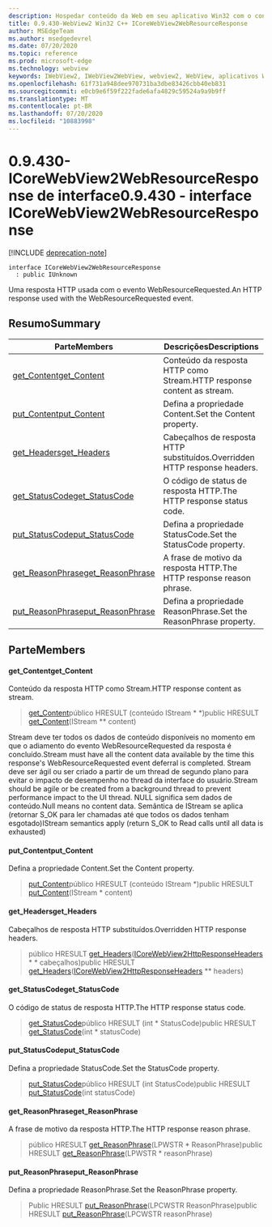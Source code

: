 ```yaml
---
description: Hospedar conteúdo da Web em seu aplicativo Win32 com o controle WebView2 do Microsoft Edge
title: 0.9.430-WebView2 Win32 C++ ICoreWebView2WebResourceResponse
author: MSEdgeTeam
ms.author: msedgedevrel
ms.date: 07/20/2020
ms.topic: reference
ms.prod: microsoft-edge
ms.technology: webview
keywords: IWebView2, IWebView2WebView, webview2, WebView, aplicativos Win32, Win32, Edge, ICoreWebView2, ICoreWebView2Host, controle do navegador, HTML Edge
ms.openlocfilehash: 61f731a948dee970731ba3dbe83426cbb40eb831
ms.sourcegitcommit: e0cb9e6f59f222fade6afa4829c59524a9a9b9ff
ms.translationtype: MT
ms.contentlocale: pt-BR
ms.lasthandoff: 07/20/2020
ms.locfileid: "10883998"
---
```

# <span data-ttu-id="b643a-104">0.9.430-ICoreWebView2WebResourceResponse de interface</span><span class="sxs-lookup"><span data-stu-id="b643a-104">0.9.430 - interface ICoreWebView2WebResourceResponse</span></span> 

[!INCLUDE [deprecation-note](../../includes/deprecation-note.md)]

```
interface ICoreWebView2WebResourceResponse
  : public IUnknown
```

<span data-ttu-id="b643a-105">Uma resposta HTTP usada com o evento WebResourceRequested.</span><span class="sxs-lookup"><span data-stu-id="b643a-105">An HTTP response used with the WebResourceRequested event.</span></span>

## <span data-ttu-id="b643a-106">Resumo</span><span class="sxs-lookup"><span data-stu-id="b643a-106">Summary</span></span>

 <span data-ttu-id="b643a-107">Parte</span><span class="sxs-lookup"><span data-stu-id="b643a-107">Members</span></span>                        | <span data-ttu-id="b643a-108">Descrições</span><span class="sxs-lookup"><span data-stu-id="b643a-108">Descriptions</span></span>
--------------------------------|---------------------------------------------
[<span data-ttu-id="b643a-109">get_Content</span><span class="sxs-lookup"><span data-stu-id="b643a-109">get_Content</span></span>](#get_content) | <span data-ttu-id="b643a-110">Conteúdo da resposta HTTP como Stream.</span><span class="sxs-lookup"><span data-stu-id="b643a-110">HTTP response content as stream.</span></span>
[<span data-ttu-id="b643a-111">put_Content</span><span class="sxs-lookup"><span data-stu-id="b643a-111">put_Content</span></span>](#put_content) | <span data-ttu-id="b643a-112">Defina a propriedade Content.</span><span class="sxs-lookup"><span data-stu-id="b643a-112">Set the Content property.</span></span>
[<span data-ttu-id="b643a-113">get_Headers</span><span class="sxs-lookup"><span data-stu-id="b643a-113">get_Headers</span></span>](#get_headers) | <span data-ttu-id="b643a-114">Cabeçalhos de resposta HTTP substituídos.</span><span class="sxs-lookup"><span data-stu-id="b643a-114">Overridden HTTP response headers.</span></span>
[<span data-ttu-id="b643a-115">get_StatusCode</span><span class="sxs-lookup"><span data-stu-id="b643a-115">get_StatusCode</span></span>](#get_statuscode) | <span data-ttu-id="b643a-116">O código de status de resposta HTTP.</span><span class="sxs-lookup"><span data-stu-id="b643a-116">The HTTP response status code.</span></span>
[<span data-ttu-id="b643a-117">put_StatusCode</span><span class="sxs-lookup"><span data-stu-id="b643a-117">put_StatusCode</span></span>](#put_statuscode) | <span data-ttu-id="b643a-118">Defina a propriedade StatusCode.</span><span class="sxs-lookup"><span data-stu-id="b643a-118">Set the StatusCode property.</span></span>
[<span data-ttu-id="b643a-119">get_ReasonPhrase</span><span class="sxs-lookup"><span data-stu-id="b643a-119">get_ReasonPhrase</span></span>](#get_reasonphrase) | <span data-ttu-id="b643a-120">A frase de motivo da resposta HTTP.</span><span class="sxs-lookup"><span data-stu-id="b643a-120">The HTTP response reason phrase.</span></span>
[<span data-ttu-id="b643a-121">put_ReasonPhrase</span><span class="sxs-lookup"><span data-stu-id="b643a-121">put_ReasonPhrase</span></span>](#put_reasonphrase) | <span data-ttu-id="b643a-122">Defina a propriedade ReasonPhrase.</span><span class="sxs-lookup"><span data-stu-id="b643a-122">Set the ReasonPhrase property.</span></span>

## <span data-ttu-id="b643a-123">Parte</span><span class="sxs-lookup"><span data-stu-id="b643a-123">Members</span></span>

#### <span data-ttu-id="b643a-124">get_Content</span><span class="sxs-lookup"><span data-stu-id="b643a-124">get_Content</span></span> 

<span data-ttu-id="b643a-125">Conteúdo da resposta HTTP como Stream.</span><span class="sxs-lookup"><span data-stu-id="b643a-125">HTTP response content as stream.</span></span>

> <span data-ttu-id="b643a-126">[get_Content](#get_content)público HRESULT (conteúdo IStream \* \*)</span><span class="sxs-lookup"><span data-stu-id="b643a-126">public HRESULT [get_Content](#get_content)(IStream \*\* content)</span></span>

<span data-ttu-id="b643a-127">Stream deve ter todos os dados de conteúdo disponíveis no momento em que o adiamento do evento WebResourceRequested da resposta é concluído.</span><span class="sxs-lookup"><span data-stu-id="b643a-127">Stream must have all the content data available by the time this response's WebResourceRequested event deferral is completed.</span></span> <span data-ttu-id="b643a-128">Stream deve ser ágil ou ser criado a partir de um thread de segundo plano para evitar o impacto de desempenho no thread da interface do usuário.</span><span class="sxs-lookup"><span data-stu-id="b643a-128">Stream should be agile or be created from a background thread to prevent performance impact to the UI thread.</span></span> <span data-ttu-id="b643a-129">NULL significa sem dados de conteúdo.</span><span class="sxs-lookup"><span data-stu-id="b643a-129">Null means no content data.</span></span> <span data-ttu-id="b643a-130">Semântica de IStream se aplica (retornar S_OK para ler chamadas até que todos os dados tenham esgotado)</span><span class="sxs-lookup"><span data-stu-id="b643a-130">IStream semantics apply (return S_OK to Read calls until all data is exhausted)</span></span>

#### <span data-ttu-id="b643a-131">put_Content</span><span class="sxs-lookup"><span data-stu-id="b643a-131">put_Content</span></span> 

<span data-ttu-id="b643a-132">Defina a propriedade Content.</span><span class="sxs-lookup"><span data-stu-id="b643a-132">Set the Content property.</span></span>

> <span data-ttu-id="b643a-133">[put_Content](#put_content)público HRESULT (conteúdo IStream \*)</span><span class="sxs-lookup"><span data-stu-id="b643a-133">public HRESULT [put_Content](#put_content)(IStream \* content)</span></span>

#### <span data-ttu-id="b643a-134">get_Headers</span><span class="sxs-lookup"><span data-stu-id="b643a-134">get_Headers</span></span> 

<span data-ttu-id="b643a-135">Cabeçalhos de resposta HTTP substituídos.</span><span class="sxs-lookup"><span data-stu-id="b643a-135">Overridden HTTP response headers.</span></span>

> <span data-ttu-id="b643a-136">público HRESULT [get_Headers](#get_headers)([ICoreWebView2HttpResponseHeaders](ICoreWebView2HttpResponseHeaders.md) \* \* cabeçalhos)</span><span class="sxs-lookup"><span data-stu-id="b643a-136">public HRESULT [get_Headers](#get_headers)([ICoreWebView2HttpResponseHeaders](ICoreWebView2HttpResponseHeaders.md) \*\* headers)</span></span>

#### <span data-ttu-id="b643a-137">get_StatusCode</span><span class="sxs-lookup"><span data-stu-id="b643a-137">get_StatusCode</span></span> 

<span data-ttu-id="b643a-138">O código de status de resposta HTTP.</span><span class="sxs-lookup"><span data-stu-id="b643a-138">The HTTP response status code.</span></span>

> <span data-ttu-id="b643a-139">[get_StatusCode](#get_statuscode)público HRESULT (int \* StatusCode)</span><span class="sxs-lookup"><span data-stu-id="b643a-139">public HRESULT [get_StatusCode](#get_statuscode)(int \* statusCode)</span></span>

#### <span data-ttu-id="b643a-140">put_StatusCode</span><span class="sxs-lookup"><span data-stu-id="b643a-140">put_StatusCode</span></span> 

<span data-ttu-id="b643a-141">Defina a propriedade StatusCode.</span><span class="sxs-lookup"><span data-stu-id="b643a-141">Set the StatusCode property.</span></span>

> <span data-ttu-id="b643a-142">[put_StatusCode](#put_statuscode)público HRESULT (int StatusCode)</span><span class="sxs-lookup"><span data-stu-id="b643a-142">public HRESULT [put_StatusCode](#put_statuscode)(int statusCode)</span></span>

#### <span data-ttu-id="b643a-143">get_ReasonPhrase</span><span class="sxs-lookup"><span data-stu-id="b643a-143">get_ReasonPhrase</span></span> 

<span data-ttu-id="b643a-144">A frase de motivo da resposta HTTP.</span><span class="sxs-lookup"><span data-stu-id="b643a-144">The HTTP response reason phrase.</span></span>

> <span data-ttu-id="b643a-145">público HRESULT [get_ReasonPhrase](#get_reasonphrase)(LPWSTR \* ReasonPhrase)</span><span class="sxs-lookup"><span data-stu-id="b643a-145">public HRESULT [get_ReasonPhrase](#get_reasonphrase)(LPWSTR \* reasonPhrase)</span></span>

#### <span data-ttu-id="b643a-146">put_ReasonPhrase</span><span class="sxs-lookup"><span data-stu-id="b643a-146">put_ReasonPhrase</span></span> 

<span data-ttu-id="b643a-147">Defina a propriedade ReasonPhrase.</span><span class="sxs-lookup"><span data-stu-id="b643a-147">Set the ReasonPhrase property.</span></span>

> <span data-ttu-id="b643a-148">Public HRESULT [put_ReasonPhrase](#put_reasonphrase)(LPCWSTR ReasonPhrase)</span><span class="sxs-lookup"><span data-stu-id="b643a-148">public HRESULT [put_ReasonPhrase](#put_reasonphrase)(LPCWSTR reasonPhrase)</span></span>


